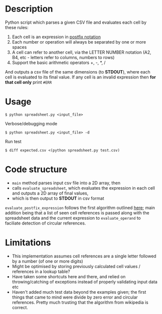# Description

Python script which parses a given CSV file and evaluates each cell by these rules:
1. Each cell is an expression in [postfix notation](https://en.wikipedia.org/wiki/Reverse_Polish_notation)
2. Each number or operation will always be separated by one or more spaces
3. A cell can refer to another cell, via the LETTER NUMBER notation (A2, B4, etc - letters refer to columns, numbers to rows)
4. Support the basic arithmetic operators +, -, *, /

And outputs a csv file of the same dimensions (to **STDOUT**), where each cell is evaluated to its final value. If any cell is an invalid expression then **for that cell only** print `#ERR`

# Usage
```
$ python spreadsheet.py <input_file>
```

Verbose/debugging mode
```
$ python spreadsheet.py <input_file> -d
```

Run test
```
$ diff expected.csv <(python spreadsheet.py test.csv)
```

# Code structure
- `main` method parses input csv file into a 2D array, then
- calls `evaluate_spreadsheet`, which evaluates the expression in each cell and outputs a 2D array of final values,
- which is then output to **STDOUT** in csv format

`evaluate_postfix_expression` follows the first algorithm outlined [here](https://en.wikipedia.org/wiki/Reverse_Polish_notation#Postfix_evaluation_algorithm); main addition being that a list of seen cell references is passed along with the spreadsheet data and the current expression to `evaluate_operand` to faciliate detection of circular references.

# Limitations
* This implementation assumes cell references are a single letter followed by a number (of one or more digits)
* Might be optimised by storing previously calculated cell values / references in a lookup table?
* Have taken some shortcuts here and there, and relied on throwing/catching of exceptions
instead of properly validating input data etc
* Haven't added much test data beyond the examples given; the first things that came to mind were divide by zero error and circular references. Pretty much trusting that the algorithm from wikipedia is correct.
